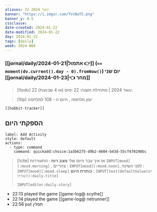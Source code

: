 ```yaml
---
aliases: 22 ינואר 2024
banner: "https://i.imgur.com/TVcNaT5.png"
banner_y: 0.5
cssclasse: 
date-created: 2024-01-22
date-modified: 2024-01-22
day: 2024-01-22
tags: [daily]
week: 2024-W04
---
```


### [[jornal/daily/2024-01-21|אתמול 👉]] (**`== moment(dv.current().day - 0).fromNow()`**) יום שני [[jornal/daily/2024-01-23|👈 מחר]]

> [!todo]   22 ינואר 2024 | מתחילת השנה: 22 ימים (או 4 שבועות).

> [!tip]  יומן מלחמה , היום ה - 108 למלחמה

```meta-bind-embed
[[habbit-tracker]]
```

## הספקתי היום

```meta-bind-button
label: Add Activity
style: default
actions: 
  - type: command
    command: quickadd:choice:1a3b6275-d9b2-4604-b43d-55cf470298bc

```

> [!cite] אז איך עבר היום שלי
> **מצב רוח** :  התעוררות `INPUT[mood][:mood.morning]` , צהריים : `INPUT[mood][:mood.noon]`,  לפני השינה :  `INPUT[mood][:mood.sleep]`
> **כותרת היום** : `INPUT[text(defaultValue(יום שגרתי)):daily.title]`
> ```meta-bind
> INPUT[editor:daily.story]
> ```
- 22:13 played the game [[game-log@  scythe]] 
- 22:14 played the game [[game-log@  netrunner]] 
- 22:56 put תפלין 

